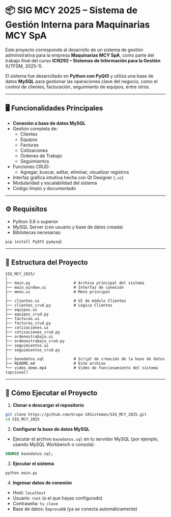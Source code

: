 # 📦 SIG MCY 2025 – Sistema de Gestión Interna para Maquinarias MCY SpA

Este proyecto corresponde al desarrollo de un sistema de gestión administrativa para la empresa **Maquinarias MCY SpA**, como parte del trabajo final del curso **ICN292 – Sistemas de Información para la Gestión** (UTFSM, 2025-1).

El sistema fue desarrollado en **Python con PyQt5** y utiliza una base de datos **MySQL** para gestionar las operaciones clave del negocio, como el control de clientes, facturación, seguimiento de equipos, entre otros.

---

## 🖥️ Funcionalidades Principales

- **Conexión a base de datos MySQL**
- Gestión completa de:
  - Clientes
  - Equipos
  - Facturas
  - Cotizaciones
  - Órdenes de Trabajo
  - Seguimientos
- Funciones CRUD:
  - Agregar, buscar, editar, eliminar, visualizar registros
- Interfaz gráfica intuitiva hecha con Qt Designer (`.ui`)
- Modularidad y escalabilidad del sistema
- Código limpio y documentado

---

## ⚙️ Requisitos

- Python 3.8 o superior
- MySQL Server (con usuario y base de datos creada)
- Bibliotecas necesarias:

```bash
pip install PyQt5 pymysql
```

---

## 🧱 Estructura del Proyecto

```
SIG_MCY_2025/
│
├── main.py                   # Archivo principal del sistema
├── main_window.ui            # Interfaz de conexión
├── menu.ui                   # Menú principal
│
├── clientes.ui               # UI de módulo Clientes
├── clientes_crud.py          # Lógica Clientes
├── equipos.ui
├── equipos_crud.py
├── facturas.ui
├── facturas_crud.py
├── cotizaciones.ui
├── cotizaciones_crud.py
├── ordenestrabajo.ui
├── ordenestrabajo_crud.py
├── seguimientos.ui
├── seguimientos_crud.py
│
├── basedatos.sql             # Script de creación de la base de datos
├── README.md                 # Este archivo
└── video_demo.mp4            # Video de funcionamiento del sistema (opcional)
```

---

## 🏁 Cómo Ejecutar el Proyecto

1. **Clonar o descargar el repositorio**

```bash
git clone https://github.com/Grupo-10Sistemas/SIG_MCY_2025.git
cd SIG_MCY_2025
```

2. **Configurar la base de datos MySQL**

- Ejecutar el archivo `basedatos.sql` en tu servidor MySQL (por ejemplo, usando MySQL Workbench o consola):

```sql
SOURCE basedatos.sql;
```

3. **Ejecutar el sistema**

```bash
python main.py
```

4. **Ingresar datos de conexión**
- Host: `localhost`
- Usuario: `root` (o el que hayas configurado)
- Contraseña: `tu_clave`
- Base de datos: `EmpresaDB` (ya se conecta automáticamente)



